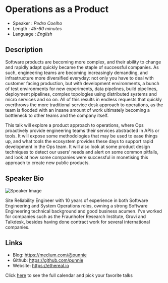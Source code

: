 Operations as a Product
========================

* Speaker   : *Pedro Coelho*
* Length    : *45-60 minutes*
* Language  : *English*

Description
-----------

Software products are becoming more complex, and their ability to change and rapidly adapt quickly became the staple of successful companies. As such, engineering teams are becoming increasingly demanding, and infrastructure more diversified everyday: not only you have to deal with customer facing production, but with development environments, a bunch of test environments for new experiments, data pipelines, build pipelines, deployment pipelines, complex topologies using distributed systems and micro services and so on. All of this results in endless requests that quickly overthrows the more traditional service desk approach to operations, as the team is flooded with an insane amount of work ultimately becoming a bottleneck to other teams and the company itself.

This talk will explore a product approach to operations, where Ops proactively provide engineering teams their services abstracted in APIs or tools. It will expose some methodologies that may be used to ease things up, and what tools the ecosystem provides these days to support rapid development in the Ops team. It will also look at some product design techniques to detect our users’ needs and alert on some common pitfalls, and look at how some companies were successful in monetising this approach to create new public products.

Speaker Bio
-----------

![Speaker Image](https://avatars0.githubusercontent.com/u/224565?v=4&s=400)

Site Reliability Engineer with 10 years of experience in both Software Engineering and System Operations roles, owning a strong Software Engineering technical background and good business acumen. I've worked for companies such as the Fraunhofer Research Institute, Gruvi and Talkdesk, besides having done contract work for several international companies.

Links
-----

* Blog: https://medium.com/@punnie
* Github: https://github.com/punnie
* Website: https://ethereal.io

Click [here][1] to see the full calendar and pick your favorite talks

[1]: https://pixels.camp/schedule/
